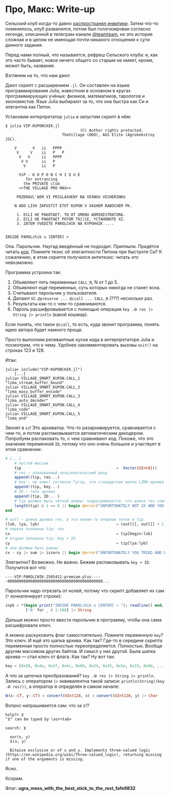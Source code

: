 # Про, Макс: Write-up

Сельский клуб когда-то давно [распространял инвитики](https://github.com/teamteamdev/ugractf-2021-quals/tree/master/tasks/thevillage). Затем что-то поменялось, клуб развалился, потом был гологизирован согласно легенде, описанной в телеграм-канале [@teamteam](https://t.me/teamteam), но это история сложная и в целом не имеющая почти никакого отношения к сути данного задания.

Перед нами полный, что называется, рефреш Сельского клуба: и, как это часто бывает, новое ничего общего со старым не имеет, кроме, может быть, названия.

Взглянем на то, что нам дают.

Дают скрипт с расширением `.jl`. Он составлен на языке программирования Julia, известном в основном в кругах программирующих учёных: физиков, математиков, тарологов и экономистов. Язык Julia выбирают за то, что она быстра как Си и элегантна как Питон.

Установим интерпретатор `julia` и запустим скрипт в нём:
```
$ julia VIP-KUPONCHIK.jl
                                 (C) Author rights protected.
                         TheVillage (OOO), AGS Elite (Agrokekstroy JSC).

    V       V   ii   PPPP
     V     V    ii   P   P
      V   V     ii   PPPP
       V V      ii   P
        V       ii   P

      ViP - K U P O N C H I Q U E
         for entrancing
        the PRIVATE club
      <<THE VILLAGE PRO MAX>>

     POZDRAVL'AEM VI PRIGLASHENY NA VE4NUU VECHERINKU

    N ADO LISH ZAPUSTIT ETOT KUPON V VASHEM RABOCHEM PK.

     1. ECLI HE PA6OTAET, TO OT UMENU ADMINISTRATORA.
     2. ECLI HE PA6OTAET POTOM TO}|{E, YCTAHOBUTE XZ.
     3. ZATEM VVEDITE PAROLCHIK NA KYPOH4IK ....


INSIDE PAROLchik u [ENTER] >
```

Опа. Парольчик. Наугад введённый не подходит. Приплыли. Придётся читать [код](attachments/VIP-KUPONCHIK.jl). Помните тезис об элегантности Питона при быстроте Си? К сожалению, в этом скрипте получился антитезис: читать *это* невозможно.

Программа устроена так:

1. Объявляют пять переменных `CALL_N`, N от 1 до 5.
2. Объявляют ещё переменных, суть которых никогда не станет ясна.
3. Считывают парольчик у пользователя.
4. Делают `GC.@preserve ... @ccall ... CALL_N` (???) несколько раз.
5. Результаты как-то с чем-то сравниваются.
6. Пароль расшифровывается с помощью операции `key .⨷ res |> String |> println` (какой кошмар).

Если понять, что такое `@ccall`, то есть, куда звонит программа, понять идею автора будет намного проще.

Просто выполним релевантные куски кода в интерпретаторе Julia и посмотрим, что к чему. Удобнее закомментировать вызовы `exit()` на строках 123 и 128.

Итак:
```
julia> include("VIP-KUPONCHIK.jl")
    [...]
julia> VILLAGE_SMART_KUPON.CALL_1
"lzma_stream_buffer_bound"
julia> VILLAGE_SMART_KUPON.CALL_2
"lzma_easy_buffer_encode"
julia> VILLAGE_SMART_KUPON.CALL_3
"lzma_auto_decoder"
julia> VILLAGE_SMART_KUPON.CALL_4
"lzma_code"
julia> VILLAGE_SMART_KUPON.CALL_5
"lzma_end"
```

Звонят в `xz`! Это архиватор. Что-то разархивируется, сравнивается с чем-то, и потом распаковывается автоматическим декодером. Попробуем распаковать то, с чем сравнивают код. Похоже, что это значение переменной `ID`, потому что оно очень большое и участвует в этом сравнении:
``` julia
# [...]
    # пустой массив
    tip                                          =  Vector{UInt8}()
    # res — упакованный пользовательский ввод
    append!(tip, res...)
    # key — не ключ! согласно Гуглу, это стандартная шапка LZMA-архива
    append!(tip, key...)
    # ID — тело архива
    append!(tip, ID... )
    # tip должен быть чётной длины: подразумевается, что длина res совпадает с длиной key + ID
    length(tip) & 1 == 0 || begin @error("UNFORTUNATELY NOT 2X AND YOU WRONG.") end
end

# outl — длина архива res, а это какие-то опорные точки в tip
(lxb, lya, lyb)                                  = (outl[], outl[] + 1, outl[] * 2)
# первая половина tip: res
cx                                               = tip[begin:lxb]
# вторая половина tip: key + ID
cy                                               = tip[lya:lyb]
# они должны быть равны:
cx - cy |> sum |> iszero || begin @error("UNFORTUNATELY YOU TRIED AND WRONG. NOT TRY, JUST DO!") end
```

Элегантно? Возможно. Не важно. Бежим распаковывать `key + ID`. Получится вот что:

`----VIP-PAROLCHIK-2505411-premium-plus-----000000000000000000000000000000000000000000...`

Парольчик надо отрезать от нолей, потому что скрипт добавляет их сам (`*` конкатенирует строки):
```julia
inpb = *(begin print("INSIDE PAROLchik u [ENTER] > "); readline() end,
         ['0' for _ ∈ 1:100] |> String
```

Дальше можно просто ввести парольчик в программу, чтобы она сама расшифровала ключ.

А можно раскукожить флаг самостоятельно. Помните переменную `key`? Это ключ. И ещё это шапка архива. Как так? Где-то в середине скрипта переменная просто полностью переопределяется. Полностью. Вообще другим массивом других байтов. И смысл у них другой. Была шапка архива — стал ключ от флага. Как так? Ну вот так:
```julia
key = [0x58, 0x4a, 0x5f, 0x4c, 0x09, 0x24, 0x35, 0x5e, 0x23, 0x0d, ...
```

А что за цепочка преобразований? `key .⨷ res |> String |> println`. Запись с оператором `|>` эквивалентна такой записи: `println(String((key .⨷ res)))`, а оператор `⨷` определён в самом начале:
```julia
⨷(x::CT, y::CT) = convert(UInt128, x) ⊻ convert(UInt128, y) |> Char
```

Вопрос напрашивается сам: что за `⊻`!?

```
help?> ⊻
"⊻" can be typed by \xor<tab>

search: ⊻

  xor(x, y)
  ⊻(x, y)

  Bitwise exclusive or of x and y. Implements three-valued logic (https://en.wikipedia.org/wiki/Three-valued_logic), returning missing if one of the arguments is missing.
```

Ясно.

Ксорим.

Флаг: **ugra_mess_with_the_best_stick_to_the_rest_fafe9832**
